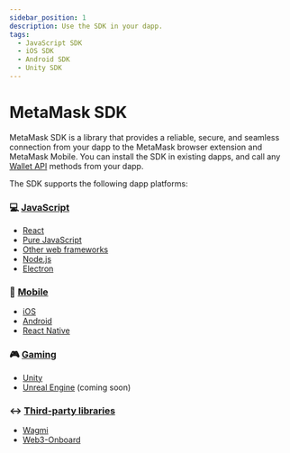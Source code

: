 ```yaml
---
sidebar_position: 1
description: Use the SDK in your dapp.
tags:
  - JavaScript SDK
  - iOS SDK
  - Android SDK
  - Unity SDK
---
```


# MetaMask SDK

MetaMask SDK is a library that provides a reliable, secure, and seamless connection from your dapp
to the MetaMask browser extension and MetaMask Mobile.
You can install the SDK in existing dapps, and call any [Wallet API](../../concepts/wallet-api.md) methods from
your dapp.

The SDK supports the following dapp platforms:

<div class="cards">
  <div class="card">
    <div class="card__header">
      <h3>💻 <a href="/wallet/how-to/use-sdk/javascript">JavaScript</a></h3>
    </div>
    <div class="card__body">
      <ul>
        <li><a href="/wallet/how-to/use-sdk/javascript/react">React</a></li>
        <li><a href="/wallet/how-to/use-sdk/javascript/pure-js">Pure JavaScript</a></li>
        <li><a href="/wallet/how-to/use-sdk/javascript/other-web-frameworks">Other web frameworks</a></li>
        <li><a href="/wallet/how-to/use-sdk/javascript/nodejs">Node.js</a></li>
        <li><a href="/wallet/how-to/use-sdk/javascript/electron">Electron</a></li>
      </ul>
    </div>
  </div>
  <div class="card">
    <div class="card__header">
      <h3>📱 <a href="/wallet/how-to/use-sdk/mobile">Mobile</a></h3>
    </div>
    <div class="card__body">
      <ul>
        <li><a href="/wallet/how-to/use-sdk/mobile/ios">iOS</a></li>
        <li><a href="/wallet/how-to/use-sdk/mobile/android">Android</a></li>
        <li><a href="/wallet/how-to/use-sdk/mobile/react-native">React Native</a></li>
      </ul>
    </div>
  </div>
  <div class="card">
    <div class="card__header">
      <h3>🎮 <a href="/wallet/how-to/use-sdk/gaming">Gaming</a></h3>
    </div>
    <div class="card__body">
      <ul>
        <li><a href="/wallet/how-to/use-sdk/gaming/unity">Unity</a></li>
        <li><a href="/wallet/how-to/use-sdk/gaming/unreal-engine">Unreal Engine</a> (coming soon)</li>
      </ul>
    </div>
  </div>
</div>
<div class="card margin-bottom--lg">
  <div class="card__header">
    <h3>↔️ <a href="/wallet/how-to/use-sdk/3rd-party-libraries">Third-party libraries</a></h3>
  </div>
  <div class="card__body">
    <ul>
      <li><a href="/wallet/connect/3rd-party-libraries/wagmi">Wagmi</a></li>
      <li><a href="/wallet/connect/3rd-party-libraries/web3-onboard">Web3-Onboard</a></li>
    </ul>
  </div>
</div>
